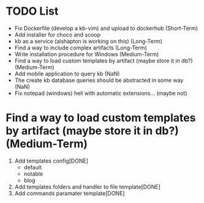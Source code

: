 # TODO List

- Fix Dockerfile (develop a kb-vim) and upload to dockerhub (Short-Term)
- Add installer for choco and scoop
- kb as a service (alshapton is working on this) (Long-Term)
- Find a way to include complex artifacts (Long-Term)
- Write installation procedure for Windows (Medium-Term)
- Find a way to load custom templates by artifact (maybe store it in db?) (Medium-Term)
- Add mobile application to query kb (NaN)
- The create kb database queries should be abstracted in some way (NaN)
- Fix notepad (windows) hell with automatic extensions... (maybe not)

# Find a way to load custom templates by artifact (maybe store it in db?) (Medium-Term)
1. Add templates config[DONE]
    - default
    - notable
    - blog
2. Add templates folders and handler to file template[DONE]
3. Add commands paramater template[DONE]